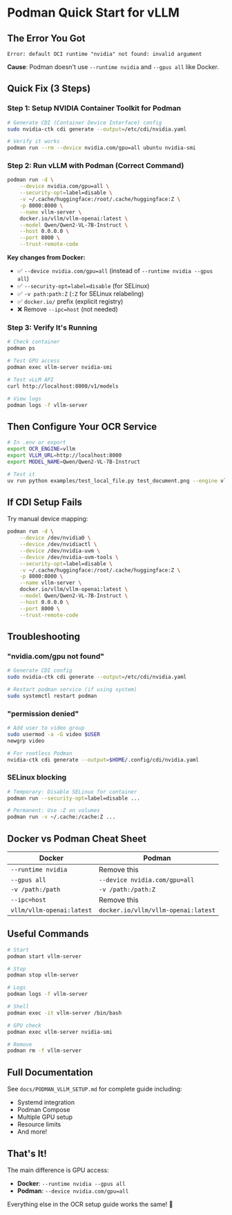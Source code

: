 # Podman Quick Start for vLLM

## The Error You Got

```
Error: default OCI runtime "nvidia" not found: invalid argument
```

**Cause**: Podman doesn't use `--runtime nvidia` and `--gpus all` like Docker.

## Quick Fix (3 Steps)

### Step 1: Setup NVIDIA Container Toolkit for Podman

```bash
# Generate CDI (Container Device Interface) config
sudo nvidia-ctk cdi generate --output=/etc/cdi/nvidia.yaml

# Verify it works
podman run --rm --device nvidia.com/gpu=all ubuntu nvidia-smi
```

### Step 2: Run vLLM with Podman (Correct Command)

```bash
podman run -d \
    --device nvidia.com/gpu=all \
    --security-opt=label=disable \
    -v ~/.cache/huggingface:/root/.cache/huggingface:Z \
    -p 8000:8000 \
    --name vllm-server \
    docker.io/vllm/vllm-openai:latest \
    --model Qwen/Qwen2-VL-7B-Instruct \
    --host 0.0.0.0 \
    --port 8000 \
    --trust-remote-code
```

**Key changes from Docker:**
- ✅ `--device nvidia.com/gpu=all` (instead of `--runtime nvidia --gpus all`)
- ✅ `--security-opt=label=disable` (for SELinux)
- ✅ `-v path:path:Z` (`:Z` for SELinux relabeling)
- ✅ `docker.io/` prefix (explicit registry)
- ❌ Remove `--ipc=host` (not needed)

### Step 3: Verify It's Running

```bash
# Check container
podman ps

# Test GPU access
podman exec vllm-server nvidia-smi

# Test vLLM API
curl http://localhost:8000/v1/models

# View logs
podman logs -f vllm-server
```

## Then Configure Your OCR Service

```bash
# In .env or export
export OCR_ENGINE=vllm
export VLLM_URL=http://localhost:8000
export MODEL_NAME=Qwen/Qwen2-VL-7B-Instruct

# Test it
uv run python examples/test_local_file.py test_document.png --engine vllm
```

## If CDI Setup Fails

Try manual device mapping:

```bash
podman run -d \
    --device /dev/nvidia0 \
    --device /dev/nvidiactl \
    --device /dev/nvidia-uvm \
    --device /dev/nvidia-uvm-tools \
    --security-opt=label=disable \
    -v ~/.cache/huggingface:/root/.cache/huggingface:Z \
    -p 8000:8000 \
    --name vllm-server \
    docker.io/vllm/vllm-openai:latest \
    --model Qwen/Qwen2-VL-7B-Instruct \
    --host 0.0.0.0 \
    --port 8000 \
    --trust-remote-code
```

## Troubleshooting

### "nvidia.com/gpu not found"

```bash
# Generate CDI config
sudo nvidia-ctk cdi generate --output=/etc/cdi/nvidia.yaml

# Restart podman service (if using system)
sudo systemctl restart podman
```

### "permission denied"

```bash
# Add user to video group
sudo usermod -a -G video $USER
newgrp video

# For rootless Podman
nvidia-ctk cdi generate --output=$HOME/.config/cdi/nvidia.yaml
```

### SELinux blocking

```bash
# Temporary: Disable SELinux for container
podman run --security-opt=label=disable ...

# Permanent: Use :Z on volumes
podman run -v ~/.cache:/cache:Z ...
```

## Docker vs Podman Cheat Sheet

| Docker | Podman |
|--------|--------|
| `--runtime nvidia` | Remove this |
| `--gpus all` | `--device nvidia.com/gpu=all` |
| `-v /path:/path` | `-v /path:/path:Z` |
| `--ipc=host` | Remove this |
| `vllm/vllm-openai:latest` | `docker.io/vllm/vllm-openai:latest` |

## Useful Commands

```bash
# Start
podman start vllm-server

# Stop
podman stop vllm-server

# Logs
podman logs -f vllm-server

# Shell
podman exec -it vllm-server /bin/bash

# GPU check
podman exec vllm-server nvidia-smi

# Remove
podman rm -f vllm-server
```

## Full Documentation

See `docs/PODMAN_VLLM_SETUP.md` for complete guide including:
- Systemd integration
- Podman Compose
- Multiple GPU setup
- Resource limits
- And more!

## That's It!

The main difference is GPU access:
- **Docker**: `--runtime nvidia --gpus all`
- **Podman**: `--device nvidia.com/gpu=all`

Everything else in the OCR setup guide works the same! 🚀

